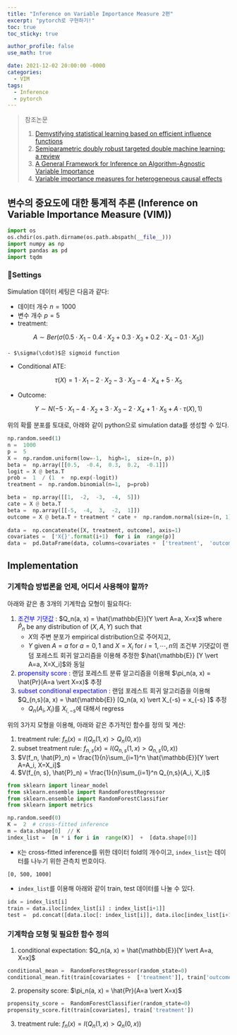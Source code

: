 ```yaml
---
title: "Inference on Variable Importance Measure 2편"
excerpt: "pytorch로 구현하기!"
toc: true
toc_sticky: true

author_profile: false
use_math: true

date: 2021-12-02 20:00:00 -0000
categories: 
  - VIM
tags:
  - Inference
  - pytorch
---
```



> 참조논문
> 1. [Demystifying statistical learning based on efficient influence functions](https://arxiv.org/abs/2107.00681)
> 2. [Semiparametric doubly robust targeted double machine learning: a review](https://arxiv.org/abs/2203.06469)
> 3. [A General Framework for Inference on Algorithm-Agnostic Variable Importance](https://www.tandfonline.com/doi/full/10.1080/01621459.2021.2003200)
> 4. [Variable importance measures for heterogeneous causal effects](https://arxiv.org/pdf/2204.06030.pdf)

## 변수의 중요도에 대한 통계적 추론 (Inference on Variable Importance Measure (VIM))

```python
import os
os.chdir(os.path.dirname(os.path.abspath(__file__)))
import numpy as np
import pandas as pd
import tqdm
```

### Settings

Simulation 데이터 세팅은 다음과 같다:

- 데이터 개수 $n = 1000$
- 변수 개수 $p = 5$
- treatment: 

$$A \sim Ber(\sigma(0.5 \cdot X_1 -0.4 \cdot X_2 + 0.3 \cdot X_3 + 0.2 \cdot X_4 -0.1 \cdot X_5))$$

	- $\sigma(\cdot)$은 sigmoid function
- Conditional ATE: 

$$\tau(X) = 1 \cdot X_1 -2 \cdot X_2 -3 \cdot X_3 -4 \cdot X_4 +5 \cdot X_5$$

- Outcome: 

$$Y \sim N(-5 \cdot X_1 -4 \cdot X_2 + 3 \cdot X_3 -2 \cdot X_4 +1 \cdot X_5 + A \cdot \tau(X), 1)$$


위의 확률 분포를 토대로, 아래와 같이 python으로 simulation data를 생성할 수 있다.

```python
np.random.seed(1)
n =  1000
p =  5
X =  np.random.uniform(low=-1,  high=1,  size=(n, p))
beta =  np.array([[0.5,  -0.4,  0.3,  0.2,  -0.1]])
logit = X @ beta.T
prob =  1  / (1  +  np.exp(-logit))
treatment =  np.random.binomial(n=1,  p=prob)

beta =  np.array([[1,  -2,  -3,  -4,  5]])
cate = X @ beta.T
beta =  np.array([[-5,  -4,  3,  -2,  1]])
outcome = X @ beta.T + treatment * cate +  np.random.normal(size=(n, 1))
  
data =  np.concatenate([X, treatment, outcome], axis=1)
covariates =  ['X{}'.format(i+1)  for i in  range(p)]
data =  pd.DataFrame(data, columns=covariates +  ['treatment',  'outcome'])
```

## Implementation

### 기계학습 방법론을 언제, 어디서 사용해야 할까?

아래와 같은 총 3개의 기계학습 모형이 필요하다:

1. <span style="color:blue">조건부 기댓값</span> : $Q_n(a, x) = \hat{\mathbb{E}}[Y \vert A=a, X=x]$ where $\hat{P}_n$ be any distribution of $(X, A, Y)$ such that
	- $X$의 주변 분포가 empirical distribution으로 주어지고,
	- $Y$ given $A = a$ for $a = 0, 1$ and $X = X_i$ for $i = 1, \cdots, n$의 조건부 기댓값이 랜덤 포레스트 회귀 알고리즘을 이용해 추정한 $\hat{\mathbb{E}} [Y \vert A=a, X=X_i]$와 동일
2. <span style="color:blue">propensity score</span> : 랜덤 포레스트 분류 알고리즘을 이용해 $\pi_n(a, x) = \hat{Pr}(A=a \vert X=x)$ 추정
3. <span style="color:blue">subset conditional expectation</span> : 랜덤 포레스트 회귀 알고리즘을 이용해 $Q_{n,s}(a, x) = \hat{\mathbb{E}} [Q_n(a, x) \vert X_{-s} = x_{-s} ]$  추정
	- $Q_n(A_i, X_i)$를 $X_{i, -s}$에 대해서 regress

위의 3가지 모형을 이용해, 아래와 같은 추가적인 함수를 정의 및 계산:

1. treatment rule: $f_n(x) = I(Q_n(1, x) > Q_n(0, x))$
2. subset treatment rule: $f_{n, s}(x) = I(Q_{n, s}(1, x) > Q_{n, s}(0, x))$
3. $V(f_n, \hat{P}_n) = \frac{1}{n}\sum_{i=1}^n \hat{\mathbb{E}}[Y \vert A=A_i, X=X_i]$
4. $V(f_{n, s}, \hat{P}_n) = \frac{1}{n}\sum_{i=1}^n Q_{n,s}(A_i, X_i)$

```python
from sklearn import linear_model
from sklearn.ensemble import RandomForestRegressor
from sklearn.ensemble import RandomForestClassifier
from sklearn import metrics

np.random.seed(0)
K =  2  # cross-fitted inference
m = data.shape[0]  // K
index_list =  [m * i for i in  range(K)]  +  [data.shape[0]]
```

- `K`는 cross-fitted inference를 위한 데이터 fold의 개수이고, `index_list`는 데이터를 나누기 위한 관측치 번호이다.
```
[0, 500, 1000]
```
- `index_list`를 이용해 아래와 같이 train, test 데이터를 나눌 수 있다.
```python
idx = index_list[i]
train = data.iloc[index_list[i] : index_list[i+1]]
test =  pd.concat([data.iloc[: index_list[i]], data.iloc[index_list[i+1] : ]], axis=0)
```

### 기계학습 모형 및 필요한 함수 정의

1. conditional expectation: $Q_n(a, x) = \hat{\mathbb{E}}[Y \vert A=a, X=x]$
```python
conditional_mean =  RandomForestRegressor(random_state=0)
conditional_mean.fit(train[covariates +  ['treatment']], train['outcome'])
```

2. propensity score: $\pi_n(a, x) = \hat{Pr}(A=a \vert X=x)$
```python
propensity_score =  RandomForestClassifier(random_state=0)
propensity_score.fit(train[covariates], train['treatment'])
```

3. treatment rule: $f_n(x) = I(Q_n(1, x) > Q_n(0, x))$
```python

```
<!--stackedit_data:
eyJoaXN0b3J5IjpbLTExMjY4MzE3MjgsMTgzNzg2MDgyMiwyMD
UwOTc5MTU4LDY4MDM3NTY2OF19
-->